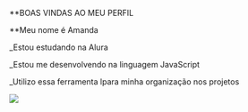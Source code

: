 **BOAS VINDAS AO MEU PERFIL

**Meu nome é Amanda

_Estou estudando na Alura 

_Estou me desenvolvendo na linguagem JavaScript

_Utilizo essa ferramenta
lpara minha organização nos projetos


![](https://tenor.com/bWFXx.gif)
